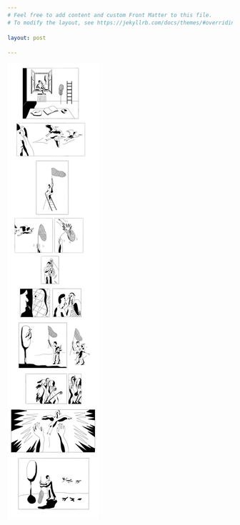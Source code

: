 ```yaml
---
# Feel free to add content and custom Front Matter to this file.
# To modify the layout, see https://jekyllrb.com/docs/themes/#overriding-theme-defaults

layout: post

---
```



![](images/working/saying_1.png)  
